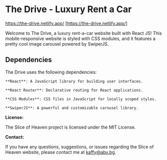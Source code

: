 # The Drive - Luxury Rent a Car

https://the-drive.netlify.app/
[https://the-drive.netlify.app/]

Welcome to The Drive, a luxury rent-a-car website built with React JS! This mobile-responsive website is styled with CSS modules, and it features a pretty cool image carousel powered by SwiperJS.


## Dependencies

The Drive uses the following dependencies:

    **React**: A JavaScript library for building user interfaces.
    
    **React Router**: Declarative routing for React applications.

    **CSS Modules**: CSS files in JavaScript for locally scoped styles.
    
    **SwiperJS**: A powerful and customizable carousel library.

**License:**

The Slice of Heaven project is licensed under the MIT License.

**Contact:**

If you have any questions, suggestions, or issues regarding the Slice of Heaven website, please contact me at kaffy@abv.bg.